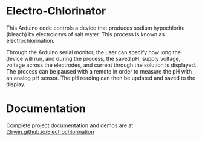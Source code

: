 # Electro-Chlorinator

This Arduino code controls a device that produces sodium hypochlorite (bleach) by electrolosys of salt water. This process is known as electrochlorination.

Through the Arduino serial monitor, the user can specify how long the device will run, and during the process, the saved pH, supply voltage, voltage across the electrodes, and current through the solution is displayed. The process can be paused with a remote in order to measure the pH with an analog pH sensor. The pH reading can then be updated and saved to the display.

# Documentation
Complete project documentation and demos are at [t3rwin.github.io/Electrochlorination](https://t3rwin.github.io/Electrochlorination)
